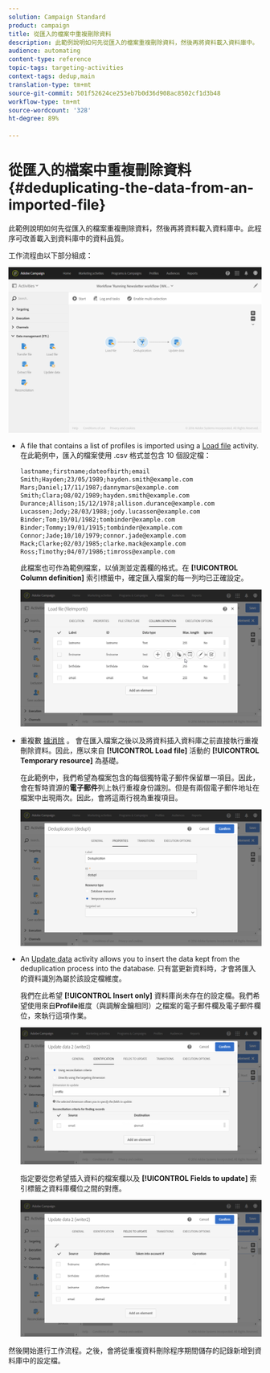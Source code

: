 ```yaml
---
solution: Campaign Standard
product: campaign
title: 從匯入的檔案中重複刪除資料
description: 此範例說明如何先從匯入的檔案重複刪除資料，然後再將資料載入資料庫中。
audience: automating
content-type: reference
topic-tags: targeting-activities
context-tags: dedup,main
translation-type: tm+mt
source-git-commit: 501f52624ce253eb7b0d36d908ac8502cf1d3b48
workflow-type: tm+mt
source-wordcount: '328'
ht-degree: 89%

---
```



# 從匯入的檔案中重複刪除資料 {#deduplicating-the-data-from-an-imported-file}

此範例說明如何先從匯入的檔案重複刪除資料，然後再將資料載入資料庫中。此程序可改善載入到資料庫中的資料品質。

工作流程由以下部分組成：

![](assets/deduplication_example2_workflow.png)

* A file that contains a list of profiles is imported using a [Load file](../../automating/using/load-file.md) activity. 在此範例中，匯入的檔案使用 .csv 格式並包含 10 個設定檔：

   ```
   lastname;firstname;dateofbirth;email
   Smith;Hayden;23/05/1989;hayden.smith@example.com
   Mars;Daniel;17/11/1987;dannymars@example.com
   Smith;Clara;08/02/1989;hayden.smith@example.com
   Durance;Allison;15/12/1978;allison.durance@example.com
   Lucassen;Jody;28/03/1988;jody.lucassen@example.com
   Binder;Tom;19/01/1982;tombinder@example.com
   Binder;Tommy;19/01/1915;tombinder@example.com
   Connor;Jade;10/10/1979;connor.jade@example.com
   Mack;Clarke;02/03/1985;clarke.mack@example.com
   Ross;Timothy;04/07/1986;timross@example.com
   ```

   此檔案也可作為範例檔案，以偵測並定義欄的格式。在 **[!UICONTROL Column definition]** 索引標籤中，確定匯入檔案的每一列均已正確設定。

   ![](assets/deduplication_example2_fileloading.png)

* 重複數 [據消除](../../automating/using/deduplication.md) 。 會在匯入檔案之後以及將資料插入資料庫之前直接執行重複刪除資料。因此，應以來自 **[!UICONTROL Load file]** 活動的 **[!UICONTROL Temporary resource]** 為基礎。

   在此範例中，我們希望為檔案包含的每個獨特電子郵件保留單一項目。因此，會在暫時資源的&#x200B;**電子郵件**&#x200B;列上執行重複身份識別。但是有兩個電子郵件地址在檔案中出現兩次。因此，會將這兩行視為重複項目。

   ![](assets/deduplication_example2_dedup.png)

* An [Update data](../../automating/using/update-data.md) activity allows you to insert the data kept from the deduplication process into the database. 只有當更新資料時，才會將匯入的資料識別為屬於該設定檔維度。

   我們在此希望 **[!UICONTROL Insert only]** 資料庫尚未存在的設定檔。我們希望使用來自&#x200B;**Profile**&#x200B;維度（與調解金鑰相同）之檔案的電子郵件欄及電子郵件欄位，來執行這項作業。

   ![](assets/deduplication_example2_writer1.png)

   指定要從您希望插入資料的檔案欄以及 **[!UICONTROL Fields to update]** 索引標籤之資料庫欄位之間的對應。

   ![](assets/deduplication_example2_writer2.png)

然後開始進行工作流程。之後，會將從重複資料刪除程序期間儲存的記錄新增到資料庫中的設定檔。
